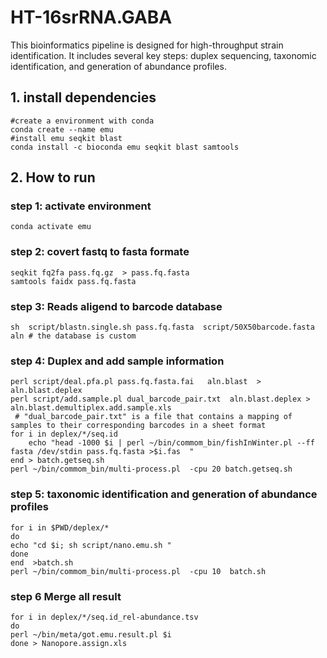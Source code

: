 # HT-16srRNA.GABA
This bioinformatics pipeline is designed for high-throughput strain identification. It includes several key steps: duplex sequencing, taxonomic identification, and generation of abundance profiles.
## 1. install dependencies
```
#create a environment with conda
conda create --name emu
#install emu seqkit blast 
conda install -c bioconda emu seqkit blast samtools
```

## 2. How to run
### step 1: activate environment
```
conda activate emu
```

### step 2: covert fastq to fasta formate
```
seqkit fq2fa pass.fq.gz  > pass.fq.fasta 
samtools faidx pass.fq.fasta
```

### step 3: Reads aligend to barcode database 
```
sh  script/blastn.single.sh pass.fq.fasta  script/50X50barcode.fasta aln # the database is custom
```
### step 4: Duplex and add sample information
```
perl script/deal.pfa.pl pass.fq.fasta.fai   aln.blast  > aln.blast.deplex
perl script/add.sample.pl dual_barcode_pair.txt  aln.blast.deplex > aln.blast.demultiplex.add.sample.xls
 # "dual_barcode_pair.txt" is a file that contains a mapping of samples to their corresponding barcodes in a sheet format
for i in deplex/*/seq.id
    echo "head -1000 $i | perl ~/bin/commom_bin/fishInWinter.pl --ff fasta /dev/stdin pass.fq.fasta >$i.fas  "
end > batch.getseq.sh    
perl ~/bin/commom_bin/multi-process.pl  -cpu 20 batch.getseq.sh 
```

### step 5: taxonomic identification and generation of abundance profiles
```
for i in $PWD/deplex/*
do
echo "cd $i; sh script/nano.emu.sh "
done
end  >batch.sh
perl ~/bin/commom_bin/multi-process.pl  -cpu 10  batch.sh 

```
### step 6 Merge all result
```                                                      
for i in deplex/*/seq.id_rel-abundance.tsv
do
perl ~/bin/meta/got.emu.result.pl $i 
done > Nanopore.assign.xls

```
                               
